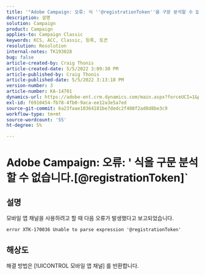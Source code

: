```yaml
---
title: '"Adobe Campaign: 오류: 식 ''@registrationToken''을 구문 분석할 수 없습니다.'
description: 설명
solution: Campaign
product: Campaign
applies-to: Campaign Classic
keywords: KCS, ACC, Classic, 등록, 토큰
resolution: Resolution
internal-notes: TK193028
bug: false
article-created-by: Craig Thonis
article-created-date: 5/5/2022 3:09:30 PM
article-published-by: Craig Thonis
article-published-date: 5/5/2022 3:13:18 PM
version-number: 3
article-number: KA-14701
dynamics-url: https://adobe-ent.crm.dynamics.com/main.aspx?forceUCI=1&pagetype=entityrecord&etn=knowledgearticle&id=e3a3c358-85cc-ec11-a7b5-6045bd00d995
exl-id: f6910454-fb78-4fb0-9aca-ee12a3e5a7ed
source-git-commit: 6a23faae10364181be7dedc2f408f2ad8d8be3c9
workflow-type: tm+mt
source-wordcount: '55'
ht-degree: 5%

---
```


# Adobe Campaign: 오류: &#39; 식을 구문 분석할 수 없습니다.[@registrationToken]`

## 설명

모바일 앱 채널을 사용하려고 할 때 다음 오류가 발생했다고 보고되었습니다.

```
error XTK-170036 Unable to parse expression '@registrationToken'
```

## 해상도


해결 방법은 [!UICONTROL 모바일 앱 채널] 를 반환합니다.
